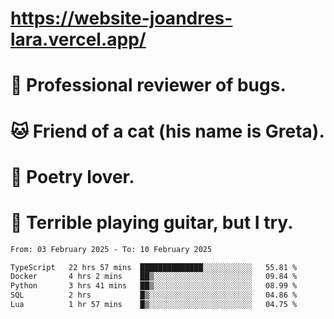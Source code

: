 # https://website-joandres-lara.vercel.app/
# 🐛 Professional reviewer of bugs.
# 🐱 Friend of a cat (his name is Greta).
# 📜 Poetry lover.
# 🎸 Terrible playing guitar, but I try.

<!--START_SECTION:waka-->

```txt
From: 03 February 2025 - To: 10 February 2025

TypeScript   22 hrs 57 mins  ██████████████░░░░░░░░░░░   55.81 %
Docker       4 hrs 2 mins    ██▒░░░░░░░░░░░░░░░░░░░░░░   09.84 %
Python       3 hrs 41 mins   ██▒░░░░░░░░░░░░░░░░░░░░░░   08.99 %
SQL          2 hrs           █▒░░░░░░░░░░░░░░░░░░░░░░░   04.86 %
Lua          1 hr 57 mins    █▒░░░░░░░░░░░░░░░░░░░░░░░   04.75 %
```

<!--END_SECTION:waka-->
